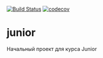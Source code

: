 [![Build Status](https://travis-ci.com/AnnWhite007/job4j_design.svg?branch=master)](https://travis-ci.com/AnnWhite007/job4j_design)
[![codecov](https://codecov.io/gh/AnnWhite007/job4j_design/branch/master/graph/badge.svg)](https://codecov.io/gh/AnnWhite007/job4j_design)


# junior
Начальный проект для курса Junior